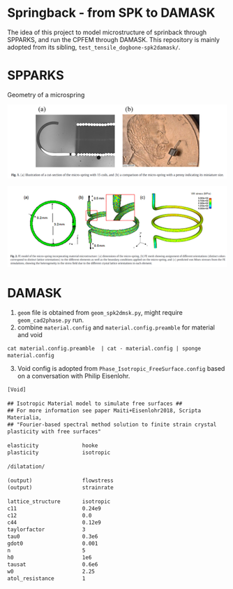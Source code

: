 
# Springback - from SPK to DAMASK

The idea of this project to model microstructure of sprinback through SPPARKS, and run the CPFEM through DAMASK. This repository is mainly adopted from its sibling, `test_tensile_dogbone-spk2damask/`.

# SPPARKS

Geometry of a microspring

<!-- ![A microspring](./17-4PH_dogbone_GrandChallenge.png) -->

[![A microspring.](./microspring-1.png "A microspring")](https://doi.org/10.1016/j.matdes.2020.109198)

[![A microspring.](./microspring-2.png "A microspring")](https://doi.org/10.1016/j.matdes.2020.109198)

# DAMASK

1. `geom` file is obtained from `geom_spk2dmsk.py`, might require `geom_cad2phase.py` run.
2. combine `material.config` and `material.config.preamble` for material and void
```shell
cat material.config.preamble  | cat - material.config | sponge material.config
```
3. Void config is adopted from `Phase_Isotropic_FreeSurface.config` based on a conversation with Philip Eisenlohr.
```
[Void]

## Isotropic Material model to simulate free surfaces ##
## For more information see paper Maiti+Eisenlohr2018, Scripta Materialia, 
## "Fourier-based spectral method solution to finite strain crystal plasticity with free surfaces"

elasticity              hooke
plasticity              isotropic

/dilatation/

(output)                flowstress
(output)                strainrate

lattice_structure       isotropic
c11                     0.24e9
c12                     0.0
c44                     0.12e9
taylorfactor            3
tau0                    0.3e6
gdot0                   0.001
n                       5
h0                      1e6
tausat                  0.6e6
w0                      2.25
atol_resistance         1
```

